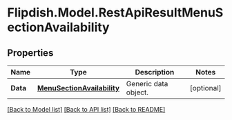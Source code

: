 # Flipdish.Model.RestApiResultMenuSectionAvailability
## Properties

Name | Type | Description | Notes
------------ | ------------- | ------------- | -------------
**Data** | [**MenuSectionAvailability**](MenuSectionAvailability.md) | Generic data object. | [optional] 

[[Back to Model list]](../README.md#documentation-for-models) [[Back to API list]](../README.md#documentation-for-api-endpoints) [[Back to README]](../README.md)

